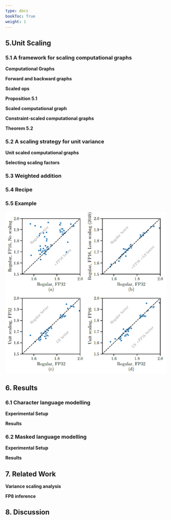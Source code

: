 ```yaml
---
type: docs
bookToc: True
weight: 1
---
```


## 5.Unit Scaling

### 5.1 A framework for scaling computational graphs

**Computational Graphs**

**Forward and backward graphs**

**Scaled ops**

**Proposition 5.1**

**Scaled computational graph**

**Constraint-scaled computational graphs**

**Theorem 5.2**

### 5.2 A scaling strategy for unit variance

**Unit scaled computational graphs**

**Selecting scaling factors**

### 5.3 Weighted addition

### 5.4 Recipe

### 5.5 Example
<p align="center">
    <img src='./Figure4.png' width="600">
</p>

## 6. Results

### 6.1 Character language modelling

**Experimental Setup**

**Results**

### 6.2 Masked language modelling

**Experimental Setup**

**Results**

## 7. Related Work

**Variance scaling analysis**

**FP8 inference**

## 8. Discussion

